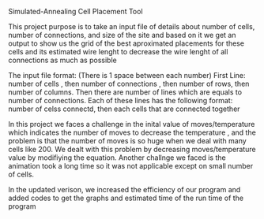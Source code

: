  Simulated-Annealing Cell Placement Tool


 This project purpose is to take an input file of details about number of cells, number of connections, and size of the site and based on it we get an output to show us the grid of the best aproximated placements for these cells and its estimated wire lenght to decrease the wire lenght of all connections as much as possible

 The input file format: (There is 1 space between each number)
 First Line: number of cells , then number of connections , then number of rows, then number of columns.
 Then there are number of lines which are equals to number of connections.
 Each of these lines has the following format: number of celss connectd, then each cells that are connected together


In this project we faces a challenge in the inital value of moves/temperature which indicates the number of moves to decrease the temperature , and the problem is that the number of moves is so huge when we deal with many cells like 200. We dealt with this problem by decreasing moves/temperature value by modifiying the equation. Another challnge we faced is the animation took a long time so it was not applicable except on small number of cells.

In the updated verison, we increased the efficiency of our program and added codes to get the graphs and estimated time of the run time of the program

